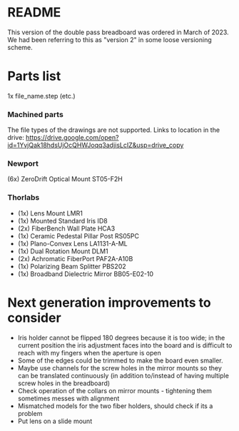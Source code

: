 # README

This version of the double pass breadboard was ordered in March of 2023.  We had been referring to this as "version 2" in some loose versioning scheme.

# Parts list
1x file_name.step (etc.)

### Machined parts
The file types of the drawings are not supported. Links to location in the drive:
https://drive.google.com/open?id=1YvjQak18hdsUjOcQHWJoqq3adjisLcIZ&usp=drive_copy

### Newport
(6x)   ZeroDrift Optical Mount   ST05-F2H

### Thorlabs
* (1x) Lens Mount LMR1
* (1x) Mounted Standard Iris ID8
* (2x) FiberBench Wall Plate HCA3
* (1x) Ceramic Pedestal Pillar Post RS05PC
* (1x) Plano-Convex Lens LA1131-A-ML
* (1x) Dual Rotation Mount DLM1
* (2x) Achromatic FiberPort PAF2A-A10B
* (1x) Polarizing Beam Splitter PBS202
* (1x) Broadband Dielectric Mirror BB05-E02-10



# Next generation improvements to consider

* Iris holder cannot be flipped 180 degrees because it is too wide; in the current position the iris adjustment faces into the board and is difficult to reach with my fingers when the aperture is open  
* Some of the edges could be trimmed to make the board even smaller.
* Maybe use channels for the screw holes in the mirror mounts so they can be translated continuously (in addition to/instead of having multiple screw holes in the breadboard)  
* Check operation of the collars on mirror mounts - tightening them sometimes messes with alignment  
* Mismatched models for the two fiber holders, should check if its a problem
* Put lens on a slide mount
